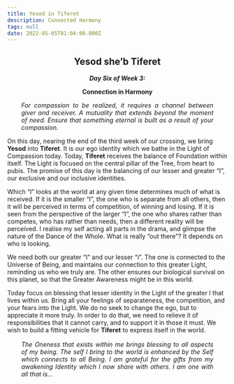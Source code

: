 ```yaml
---
title: Yesod in Tiferet
description: Connected Harmony
tags: null
date: 2022-05-05T01:04:00.000Z
---
```


<div style="font-weight: bold; text-align:center">
<h2>Yesod she’b Tiferet</h2>
<i>Day Six of Week 3:</i> 
<p>Connection in Harmony</p>
</div>

<div style="text-align: justify; margin-left: 2rem; margin-right: 2rem; font-style:italic">
<p>
For compassion to be realized, it requires a channel between giver and receiver. A mutuality that extends beyond the moment of need.  Ensure that something eternal is built as a result of your compassion.
</p>
</div>

On this day, nearing the end of the third week of our crossing, we bring **Yesod** into **Tiferet**. It is our ego identity which we bathe in the Light of Compassion today. Today, **Tiferet** receives the balance of Foundation within itself. The Light is focused on the central pillar of the Tree, from heart to pubis. The promise of this day is the balancing of our lesser and greater “I”, our exclusive and our inclusive identities.

Which “I” looks at the world at any given time determines much of what is received. If it is the smaller “I”, the one who is separate from all others, then it will be perceived in terms of competition, of winning and losing. If it is seen from the perspective of the larger “I”, the one who shares rather than competes, who has rather than needs, then a different reality will be perceived. I realise my self acting all parts in the drama, and glimpse the nature of the Dance of the Whole. What is really “out there”? It depends on who is looking.

We need both our greater “I” and our lesser “i”. The one is connected to the Universe of Being, and maintains our connection to this greater Light, reminding us who we truly are. The other ensures our biological survival on this planet, so that the Greater Awareness might be in this world.

Today focus on blessing that lesser identity in the Light of the greater I that lives within us. Bring all your feelings of separateness, the competition, and your fears into the Light. We do no seek to change the ego, but to appreciate it more truly. In order to do that, we need to relieve it of responsibilities that it cannot carry, and to support it in those it must. We wish to build a fitting vehicle for **Tiferet** to express itself in the world.

<div style="font-style: italic; margin: 1rem 2rem; text-align: justify">

The Oneness that exists within me brings blessing to all aspects of my being. The self I bring to the world is enhanced by the Self which connects to all Being. I am grateful for the gifts from my awakening Identity which I now share with others. I am one with all that is...

</div>
